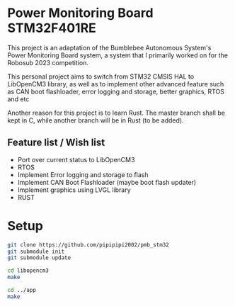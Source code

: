 # Power Monitoring Board STM32F401RE 
This project is an adaptation of the Bumblebee Autonomous System's Power Monitoring Board system, a system that I primarily worked on for the Robosub 2023 competition.

This personal project aims to switch from STM32 CMSIS HAL to LibOpenCM3 library, as well as to implement other advanced feature such as CAN boot flashloader, error logging and storage, better graphics, RTOS and etc

Another reason for this project is to learn Rust. The master branch shall be kept in C, while another branch will be in Rust (to be added).

## Feature list / Wish list
- Port over current status to LibOpenCM3
- RTOS
- Implement Error logging and storage to flash
- Implement CAN Boot Flashloader (maybe boot flash updater)
- Implement graphics using LVGL library
- RUST

# Setup
```bash
git clone https://github.com/pipipipi2002/pmb_stm32
git submodule init
git submodule update

cd libopencm3
make

cd ../app
make
```
